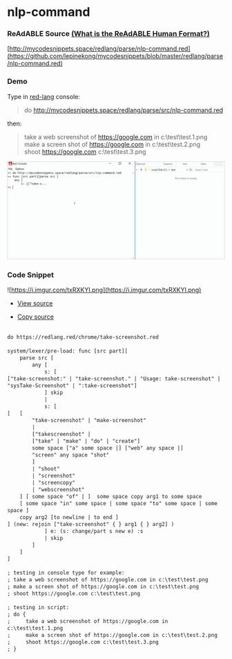 
# nlp-command


### ReAdABLE Source [(What is the ReAdABLE Human Format?)](http://readablehumanformat.com)

[http://mycodesnippets.space/redlang/parse/nlp-command.red](https://github.com/lepinekong/mycodesnippets/blob/master/redlang/parse/nlp-command.red)


### Demo

Type in [red-lang](https://www.red-lang.org/p/download.html) console: 
>do http://mycodesnippets.space/redlang/parse/src/nlp-command.red

then:
>take a web screenshot of https://google.com in c:\test\test.1.png<br>
make a screen shot of https://google.com in c:\test\test.2.png<br>
shoot https://google.com c:\test\test.3.png<br>


![./images/nlp-command.gif](./images/nlp-command.gif)
                    

### Code Snippet

![https://i.imgur.com/txRXKYI.png](https://i.imgur.com/txRXKYI.png)
                    
- [View source](https://github.com/lepinekong/mycodesnippets/blob/master/redlang/parse/src/nlp-command.red)
                        
- [Copy source](https://raw.githubusercontent.com/lepinekong/mycodesnippets/master/redlang/parse/src/nlp-command.red)
                        


```redcode

do https://redlang.red/chrome/take-screenshot.red

system/lexer/pre-load: func [src part][
    parse src [
        any [
            s: [
["take-screenshot:" | "take-screenshot." | "Usage: take-screenshot" | "sysTake-Screenshot" | ":take-screenshot"] 
            ] skip
            |
            s: [
[   [
        "take-screenshot" | "make-screenshot"
        |
        ["takescreenshot" | 
        ["take" | "make" | "do" | "create"] 
        some space ["a" some space |] ["web" any space |]
        "screen" any space "shot"
        ]
        | "shoot"
        | "screenshot" 
        | "screencopy" 
        | "webscreenshot" 
    ] [ some space "of" | ]  some space copy arg1 to some space 
    [ some space "in" some space | some space "to" some space | some space ] 
    copy arg2 [to newline | to end ]
] (new: rejoin ["take-screenshot" { } arg1 { } arg2] )
            ] e: (s: change/part s new e) :s            
            | skip
        ]
    ]
]

; testing in console type for example:
; take a web screenshot of https://google.com in c:\test\test.png
; make a screen shot of https://google.com in c:\test\test.png
; shoot https://google.com c:\test\test.png

; testing in script:
; do {
;     take a web screenshot of https://google.com in c:\test\test.1.png
;     make a screen shot of https://google.com in c:\test\test.2.png
;     shoot https://google.com c:\test\test.3.png
; }

        
```


